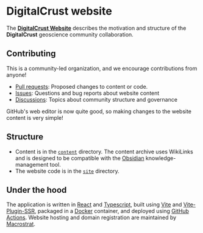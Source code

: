 # DigitalCrust website

The [**DigitalCrust Website**](https://digitalcrust.org) describes the motivation and structure of the **DigitalCrust** geoscience community collaboration.

## Contributing

This is a community-led organization, and we encourage contributions from
anyone!
- [Pull requests](https://github.com/digitalcrust/digitalcrust-website/pulls): Proposed changes to content or code.
- [Issues](https://github.com/digitalcrust/digitalcrust-website/issues): Questions and bug reports about website content
- [Discussions](https://github.com/orgs/digitalcrust/discussions): Topics about community structure and governance

GitHub's web editor is now quite good, so making changes to the website content is very simple!

## Structure

- Content is in the [`content`](content) directory. The content archive uses WikiLinks and is designed to be compatible
  with the [Obsidian](https://obsidian.md) knowledge-management tool.
- The website code is in the [`site`](site) directory.

## Under the hood

The application is written in [React](https://reactjs.org) and [Typescript](https://www.typescriptlang.org), built using [Vite](https://vitejs.dev) and [Vite-Plugin-SSR](vite-plugin-ssr), packaged in a [Docker](https://www.docker.com) container, 
and deployed using [GitHub Actions](https://docs.github.com/en/actions). Website hosting and domain registration are maintained by [Macrostrat](https://macrostrat.org).

